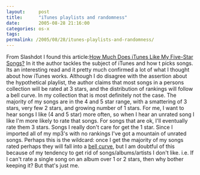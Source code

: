 ```yaml
---
layout:     post
title:      "iTunes playlists and randomness"
date:       2005-08-28 21:16:00
categories: os-x
tags:  
permalink: /2005/08/28/itunes-playlists-and-randomness/
---
```

From Slashdot I found this article:[How Much Does iTunes Like My Five-Star Songs?](http://www.omninerd.com/articles/articles.php?aid=34) In it the author tackles the subject of iTunes and how t picks songs. Its an interesting read and it pretty much confirmed a lot of what I thought about how iTunes works. Although I do disagree with the assertion about the hypothetical playlist, the author claims that most songs in a persons collection will be rated at 3 stars, and the distribution of rankings will follow a bell curve. In my collection that is most definitely not the case. The majority of my songs are in the 4 and 5 star range, with a smattering of 3 stars, very few 2 stars, and growing number of 1 stars. For me, I want to hear songs I like (4 and 5 star) more often, so when I hear an unrated song I like I'm more likely to rate that songs. For songs that are ok, I'll eventually rate them 3 stars. Songs I really don't care for get the 1 star. Since I imported all of my mp3's with no rankings I've got a mountain of unrated songs. Perhaps this is the wildcard: once I get the majority of my songs rated perhaps they will fall into a [bell curve](http://en.wikipedia.org/wiki/Bell_Curve), but I am doubtful of this because of my tendency to get rid of songs/albums/artists I don't like. i.e. If I can't rate a single song on an album over 1 or 2 stars, then why bother keeping it? But that's just me. 
